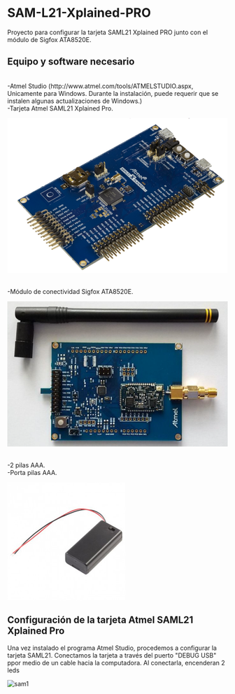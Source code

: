 # SAM-L21-Xplained-PRO
Proyecto para configurar la tarjeta SAML21 Xplained PRO junto con el módulo de Sigfox ATA8520E.

## Equipo y software necesario ##
<br />
-Atmel Studio (http://www.atmel.com/tools/ATMELSTUDIO.aspx, Unicamente para Windows. Durante la instalación, puede requerir que se instalen algunas actualizaciones de Windows.)
<br />
-Tarjeta Atmel SAML21 Xplained Pro.

![saml21](https://github.com/Iotnet/SAM-L21-Xplained-PRO/blob/master/images/saml21.png?raw=true)

<br />
-Módulo de conectividad Sigfox ATA8520E.

![mod_sigfox](https://github.com/Iotnet/SAM-L21-Xplained-PRO/blob/master/images/mod_sigfox.png?raw=true)

<br />
-2 pilas AAA.
<br />
-Porta pilas AAA.

![portapilas1](https://github.com/Iotnet/SAM-L21-Xplained-PRO/blob/master/images/portapilas1.jpg?raw=true)

## Configuración de la tarjeta Atmel SAML21 Xplained Pro ##

Una vez instalado el programa Atmel Studio, procedemos a configurar la tarjeta SAML21. 
Conectamos la tarjeta a través del puerto "DEBUG USB" ppor medio de un cable hacia la computadora. Al conectarla, encenderan 2 leds

![sam1](https://github.com/Iotnet/SAM-L21-Xplained-PRO/blob/master/images/sam1.png?raw=true) 